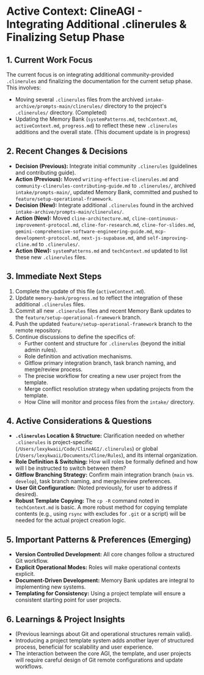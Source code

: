 # Active Context: ClineAGI - Integrating Additional .clinerules & Finalizing Setup Phase

## 1. Current Work Focus
The current focus is on integrating additional community-provided `.clinerules` and finalizing the documentation for the current setup phase. This involves:
-   Moving several `.clinerules` files from the archived `intake-archive/prompts-main/clinerules/` directory to the project's `.clinerules/` directory. (Completed)
-   Updating the Memory Bank (`systemPatterns.md`, `techContext.md`, `activeContext.md`, `progress.md`) to reflect these new `.clinerules` additions and the overall state. (This document update is in progress)

## 2. Recent Changes & Decisions
-   **Decision (Previous):** Integrate initial community `.clinerules` (guidelines and contributing guide).
-   **Action (Previous):** Moved `writing-effective-clinerules.md` and `community-clinerules-contributing-guide.md` to `.clinerules/`, archived `intake/prompts-main/`, updated Memory Bank, committed and pushed to `feature/setup-operational-framework`.
-   **Decision (New):** Integrate additional `.clinerules` found in the archived `intake-archive/prompts-main/clinerules/`.
-   **Action (New):** Moved `cline-architecture.md`, `cline-continuous-improvement-protocol.md`, `cline-for-research.md`, `cline-for-slides.md`, `gemini-comprehensive-software-engineering-guide.md`, `mcp-development-protocol.md`, `next-js-supabase.md`, and `self-improving-cline.md` to `.clinerules/`.
-   **Action (New):** `systemPatterns.md` and `techContext.md` updated to list these new `.clinerules` files.

## 3. Immediate Next Steps
1.  Complete the update of this file (`activeContext.md`).
2.  Update `memory-bank/progress.md` to reflect the integration of these additional `.clinerules` files.
3.  Commit all new `.clinerules` files and recent Memory Bank updates to the `feature/setup-operational-framework` branch.
4.  Push the updated `feature/setup-operational-framework` branch to the remote repository.
5.  Continue discussions to define the specifics of:
    -   Further content and structure for `.clinerules` (beyond the initial admin rules).
    -   Role definition and activation mechanisms.
    -   Gitflow primary integration branch, task branch naming, and merge/review process.
    -   The precise workflow for creating a new user project from the template.
    -   Merge conflict resolution strategy when updating projects from the template.
    -   How Cline will monitor and process files from the `intake/` directory.

## 4. Active Considerations & Questions
-   **`.clinerules` Location & Structure:** Clarification needed on whether `.clinerules` is project-specific (`/Users/lexykwaii/Code/ClineAGI/.clinerules`) or global (`/Users/lexykwaii/Documents/Cline/Rules`), and its internal organization.
-   **Role Definition & Switching:** How will roles be formally defined and how will I be instructed to switch between them?
-   **Gitflow Branching Strategy:** Confirm main integration branch (`main` vs. `develop`), task branch naming, and merge/review preferences.
-   **User Git Configuration:** (Noted previously, for user to address if desired).
-   **Robust Template Copying:** The `cp -R` command noted in `techContext.md` is basic. A more robust method for copying template contents (e.g., using `rsync` with excludes for `.git` or a script) will be needed for the actual project creation logic.

## 5. Important Patterns & Preferences (Emerging)
-   **Version Controlled Development:** All core changes follow a structured Git workflow.
-   **Explicit Operational Modes:** Roles will make operational contexts explicit.
-   **Document-Driven Development:** Memory Bank updates are integral to implementing new systems.
-   **Templating for Consistency:** Using a project template will ensure a consistent starting point for user projects.

## 6. Learnings & Project Insights
-   (Previous learnings about Git and operational structures remain valid).
-   Introducing a project template system adds another layer of structured process, beneficial for scalability and user experience.
-   The interaction between the core AGI, the template, and user projects will require careful design of Git remote configurations and update workflows.
